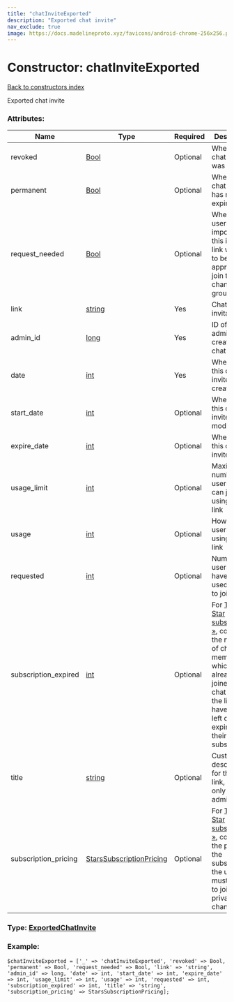 ```yaml
---
title: "chatInviteExported"
description: "Exported chat invite"
nav_exclude: true
image: https://docs.madelineproto.xyz/favicons/android-chrome-256x256.png
---
```

# Constructor: chatInviteExported  
[Back to constructors index](/API_docs/constructors/index.html)



Exported chat invite

### Attributes:

| Name     |    Type       | Required | Description |
|----------|---------------|----------|-------------|
|revoked|[Bool](/API_docs/types/Bool.html) | Optional|Whether this chat invite was revoked|
|permanent|[Bool](/API_docs/types/Bool.html) | Optional|Whether this chat invite has no expiration|
|request\_needed|[Bool](/API_docs/types/Bool.html) | Optional|Whether users importing this invite link will have to be approved to join the channel or group|
|link|[string](/API_docs/types/string.html) | Yes|Chat invitation link|
|admin\_id|[long](/API_docs/types/long.html) | Yes|ID of the admin that created this chat invite|
|date|[int](/API_docs/types/int.html) | Yes|When was this chat invite created|
|start\_date|[int](/API_docs/types/int.html) | Optional|When was this chat invite last modified|
|expire\_date|[int](/API_docs/types/int.html) | Optional|When does this chat invite expire|
|usage\_limit|[int](/API_docs/types/int.html) | Optional|Maximum number of users that can join using this link|
|usage|[int](/API_docs/types/int.html) | Optional|How many users joined using this link|
|requested|[int](/API_docs/types/int.html) | Optional|Number of users that have already used this link to join|
|subscription\_expired|[int](/API_docs/types/int.html) | Optional|For [Telegram Star subscriptions »](https://core.telegram.org/api/stars#star-subscriptions), contains the number of chat members which have already joined the chat using the link, but have already left due to expiration of their subscription.|
|title|[string](/API_docs/types/string.html) | Optional|Custom description for the invite link, visible only to admins|
|subscription\_pricing|[StarsSubscriptionPricing](/API_docs/types/StarsSubscriptionPricing.html) | Optional|For [Telegram Star subscriptions »](https://core.telegram.org/api/stars#star-subscriptions), contains the pricing of the subscription the user must activate to join the private channel.|



### Type: [ExportedChatInvite](/API_docs/types/ExportedChatInvite.html)


### Example:

```
$chatInviteExported = ['_' => 'chatInviteExported', 'revoked' => Bool, 'permanent' => Bool, 'request_needed' => Bool, 'link' => 'string', 'admin_id' => long, 'date' => int, 'start_date' => int, 'expire_date' => int, 'usage_limit' => int, 'usage' => int, 'requested' => int, 'subscription_expired' => int, 'title' => 'string', 'subscription_pricing' => StarsSubscriptionPricing];
```  
